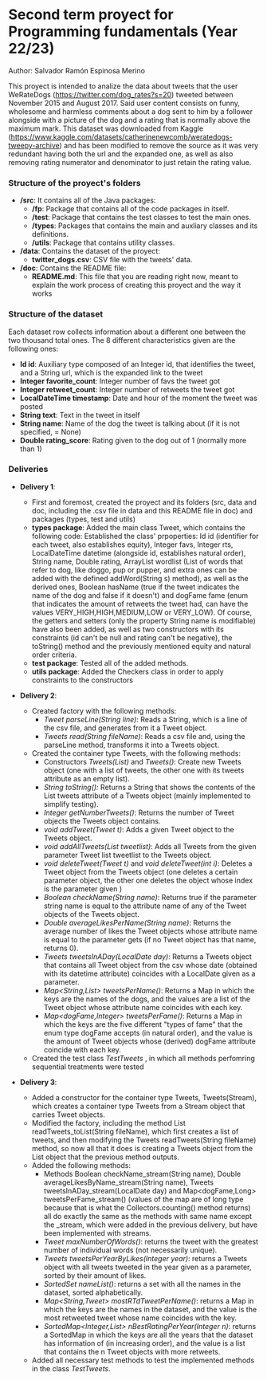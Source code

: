 # Second term proyect for Programming fundamentals (Year 22/23)


Author: Salvador Ramón Espinosa Merino

This proyect is intended to analize the data about tweets that the user WeRateDogs (https://twitter.com/dog_rates?s=20) tweeted between November 2015 and August 2017. Said user content consists on funny, wholesome and harmless comments about a dog sent to him by a follower alongside with a picture of the dog and a rating that is normally above the maximum mark. This dataset was downloaded from Kaggle (https://www.kaggle.com/datasets/catherinenewcomb/weratedogs-tweepy-archive) and has been modified to remove the source as it was very redundant having both the url and the expanded one, as well as also removing rating numerator and denominator to just retain the rating value.


### Structure of the proyect's folders

- **/src**: It contains all of the Java packages:
    - **/fp**: Package that contains all of the code packages in itself.
    - **/test**: Package that contains the test classes to test the main ones.
    - **/types**: Packages that contains the main and auxliary classes and its definitions.
    - **/utils**: Package that contains utility classes.
- **/data**: Contains the dataset of the proyect:
    - **twitter_dogs.csv**: CSV file with the tweets' data.
- **/doc**: Contains the README file:
    - **README.md**: This file that you are reading right now, meant to explain the work process of creating this proyect and the way it works 


### Structure of the dataset

Each dataset row collects information about a different one between the two thousand total ones. The 8 different characteristics given are the following ones:
- **Id id**: Auxiliary type composed of an Integer id, that identifies the tweet, and a String url, which is the expanded link to the tweet
- **Integer favorite_count**: Integer number of favs the tweet got
- **Integer retweet_count**: Integer number of retweets the tweet got
- **LocalDateTime timestamp**: Date and hour of the moment the tweet was posted
- **String text**: Text in the tweet in itself
- **String name**: Name of the dog the tweet is talking about (if it is not specified, = None)
- **Double rating_score**: Rating given to the dog out of 1 (normally more than 1)

### Deliveries

- **Delivery 1**:
    - First and foremost, created the proyect and its folders (src, data and doc, including the .csv file in data and this README file in doc) and packages (types, test and utils)
    - **types package**: Added the main class Tweet, which contains the following code:
        Established the class' prpoperties: Id id (identifier for each tweet, also establishes equity), Integer favs, Integer rts, LocalDateTime datetime (alongside id, establishes natural order), String name, Double rating, ArrayList<String> wordlist (List of words that refer to dog, like doggo, pup or pupper, and extra ones can be added with the defined addWord(String s) method), as well as the derived ones, Boolean hasName (true if the tweet indicates the name of the dog and false if it doesn't) and dogFame fame (enum that indicates the amount of retweets the tweet had, can have the values VERY_HIGH,HIGH,MEDIUM,LOW or VERY_LOW). Of course, the getters and setters (only the property String name is modifiable) have also been added, as well as two constructors with its constraints (id can't be null and rating can't be negative), the toString() method and the previously mentioned equity and natural order criteria.
    - **test package**: Tested all of the added methods.
    - **utils package**:  Added the Checkers class in order to apply constraints to the constructors



- **Delivery 2**:
    - Created factory with the following methods:
        - *Tweet parseLine(String line)*: Reads a String, which is a line of the csv file, and generates from it a Tweet object.
        - *Tweets read(String fileName)*: Reads a csv file and, using the parseLine method, transforms it into a Tweets object.
    - Created the container type Tweets, with the following methods:
        - Constructors *Tweets(List<Tweet>)* and *Tweets()*: Create new Tweets object (one with a list of tweets, the other one with its tweets attribute as an empty list).
        - *String toString():* Returns a String that shows the contents of the List<Tweet> tweets attribute of a Tweets object (mainly implemented to simplify testing).
        - *Integer getNumberTweets()*: Returns the number of Tweet objects the Tweets object contains.
        - *void addTweet(Tweet t)*: Adds a given Tweet object to the Tweets object.
        - *void addAllTweets(List<Tweet> tweetlist)*: Adds all Tweets from the given parameter Tweet list tweetlist to the Tweets object. 
        - *void deleteTweet(Tweet t)* and *void deleteTweet(int i)*: Deletes a Tweet object from the Tweets object (one deletes a certain parameter object, the other one deletes the object whose index is the parameter given )
        - *Boolean checkName(String name)*: Returns true if the parameter string name is equal to the attribute name of any of the Tweet objects of the Tweets object.
        - *Double averageLikesPerName(String name)*: Returns the average number of likes the Tweet objects whose attribute name is equal to the parameter gets (if no Tweet object has that name, returns 0).
        - *Tweets tweetsInADay(LocalDate day)*: Returns a Tweets object that contains all Tweet object from the csv whose date (obtained with its datetime attribute) coincides with a LocalDate given as a parameter.
        - *Map<String,List<Tweet>> tweetsPerName()*: Returns a Map in which the keys are the names of the dogs, and the values are a list of the Tweet object whose attribute name coincides with each key.
        - *Map<dogFame,Integer> tweetsPerFame()*: Returns a Map in which the keys are the five different "types of fame" that the enum type dogFame accepts (in natural order), and the value is the amount of Tweet objects whose (derived) dogFame attribute coincide with each key.
    - Created the test class *TestTweets* , in which all methods perfomring sequential treatments were tested



- **Delivery 3**:
    - Added a constructor for the container type Tweets, Tweets(Stream<Tweets>), which creates a container type Tweets from a Stream object that carries Tweet objects.
    - Modified the factory, including the method List<Tweet> readTweets_toList(String fileName), which first creates a list of tweets, and then modifying the Tweets readTweets(String fileName) method, so now all that it does is creating a Tweets object from the List<Tweet> object that the previous method outputs.
    - Added the following methods:
        - Methods Boolean checkName_stream(String name), Double averageLikesByName_stream(String name), Tweets tweetsInADay_stream(LocalDate day) and Map<dogFame,Long> tweetsPerFame_stream() (values of the map are of long type because that is what the Collectors.counting() method returns) all do exactly the same as the methods with same name except the _stream, which were added in the previous delivery, but have been implemented with streams.
        - *Tweet maxNumberOfWords()*: returns the tweet with the greatest number of individual words (not necessarily unique).
        - *Tweets tweetsPerYearByLikes(Integer year)*: returns a Tweets object with all tweets tweeted in the year given as a parameter, sorted by their amount of likes. 
        - *SortedSet<String> nameList()*: returns a set with all the names in the dataset, sorted alphabetically.
        - *Map<String,Tweet> mostRTdTweetPerName()*: returns a Map in which the keys are the names in the dataset, and the value is the most retweeted tweet whose name coincides with the key.
        - *SortedMap<Integer,List<Tweet>> nBestRatingPerYear(Integer n)*: returns a SortedMap in which the keys are all the years that the dataset has information of (in increasing order), and the value is a list that contains the n Tweet objects with more retweets.
    - Added all necessary test methods to test the implemented methods in the class *TestTweets*.